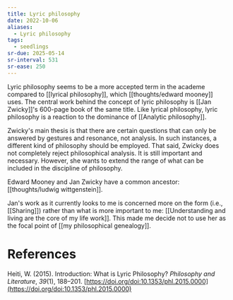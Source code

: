 ```yaml
---
title: Lyric philosophy
date: 2022-10-06
aliases:
  - Lyric philosophy
tags:
  - seedlings
sr-due: 2025-05-14
sr-interval: 531
sr-ease: 250
---
```

Lyric philosophy seems to be a more accepted term in the academe compared to [[lyrical philosophy]], which [[thoughts/edward mooney]] uses. The central work behind the concept of lyric philosophy is [[Jan Zwicky]]'s 600-page book of the same title. Like lyrical philosophy, lyric philosophy is a reaction to the dominance of [[Analytic philosophy]].

Zwicky's main thesis is that there are certain questions that can only be answered by gestures and resonance, not analysis. In such instances, a different kind of philosophy should be employed. That said, Zwicky does not completely reject philosophical analysis. It is still important and necessary. However, she wants to extend the range of what can be included in the discipline of philosophy.

Edward Mooney and Jan Zwicky have a common ancestor: [[thoughts/ludwig wittgenstein]].

Jan's work as it currently looks to me is concerned more on the form (i.e., [[Sharing]]) rather than what is more important to me: [[Understanding and living are the core of my life work]]. This made me decide not to use her as the focal point of [[my philosophical genealogy]].

# References

Heiti, W. (2015). Introduction: What is Lyric Philosophy? _Philosophy and Literature_, _39_(1), 188–201. [https://doi.org/doi:10.1353/phl.2015.0000](https://doi.org/doi:10.1353/phl.2015.0000)